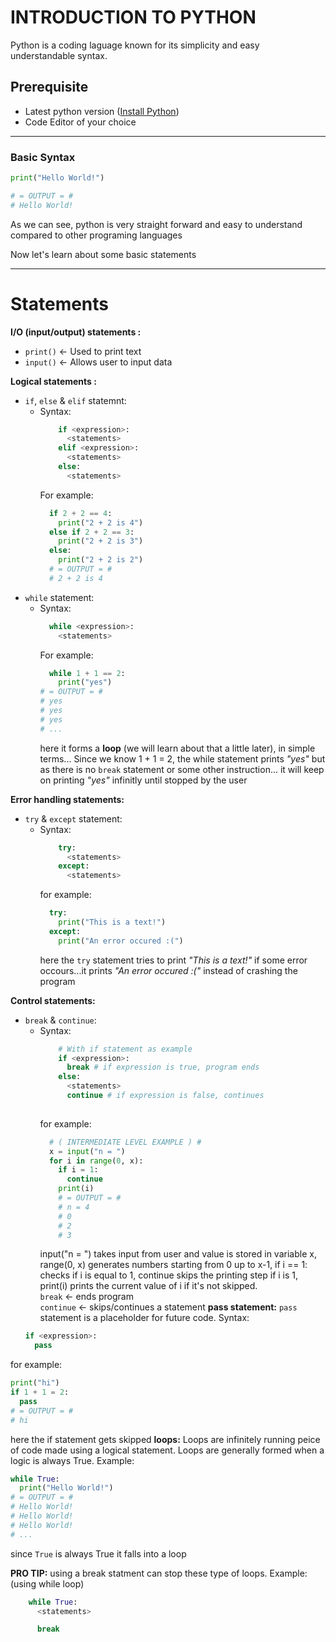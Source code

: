 # INTRODUCTION TO PYTHON

Python is a coding laguage known for its simplicity and easy understandable syntax.

## Prerequisite
- Latest python version ([Install Python](https://www.python.org/downloads/))
- Code Editor of your choice

---
### Basic Syntax

```python
print("Hello World!")

# = OUTPUT = #
# Hello World!
```
As we can see, python is very straight forward and easy to understand compared to other programing languages

Now let's learn about some basic statements

---

# Statements
**I/O (input/output) statements :**

  - `print()` &larr; Used to print text
  - `input()` &larr; Allows user to input data 
  
  **Logical statements :**
  - `if`, `else` & `elif` statemnt:
    - Syntax:
      ```python
          if <expression>:
            <statements>
          elif <expression>:
            <statements>
          else:
            <statements>
      ```
      For example:
      ```python
        if 2 + 2 == 4:
          print("2 + 2 is 4") 
        else if 2 + 2 == 3:
          print("2 + 2 is 3")
        else:
          print("2 + 2 is 2")
        # = OUTPUT = #
        # 2 + 2 is 4
      ```
  - `while` statement:
      - Syntax:
        ```python
          while <expression>:
            <statements>
        ```
        For example:
        ```python
          while 1 + 1 == 2:
            print("yes")
        # = OUTPUT = #
        # yes
        # yes
        # yes
        # ...
        ```
        here it forms a **loop** (we will learn about that a little later), in simple terms... Since we know 1 + 1 = 2, the while statement prints *"yes"* but as there is no `break` statement or some other instruction... it will keep on printing *"yes"* infinitly until stopped by the user

**Error handling statements:**

- `try` & `except` statement:
    - Syntax:
      ```python
          try:
            <statements>
          except:
            <statements>
      ```
      for example:
      ```python
        try:
          print("This is a text!")
        except:
          print("An error occured :(")
      ```
      here the `try` statement tries to print *"This is a text!"* if some error occours...it prints *"An error occured :("* instead of crashing the program
      
**Control statements:**

- `break` & `continue`:
    - Syntax:
        ```python
            # With if statement as example
            if <expression>:
              break # if expression is true, program ends
            else:
              <statements>
              continue # if expression is false, continues
         
        ```
      for example:
        ```python 
          # ( INTERMEDIATE LEVEL EXAMPLE ) #
          x = input("n = ")
          for i in range(0, x): 
            if i = 1:
              continue
            print(i) 
            # = OUTPUT = #
            # n = 4
            # 0
            # 2
            # 3
        ```
        input("n = ") takes input from user and value is stored in variable x, range(0, x) generates numbers starting from 0 up to x-1, if i == 1: checks if i is equal to 1, continue skips the printing step if i is 1, print(i) prints the current value of i if it's not skipped. <br> `break` &larr; ends program <br> `continue` &larr; skips/continues a statement
**pass statement:**
`pass` statement is a placeholder for future code.
Syntax:
  ```python
  if <expression>:
    pass
  ```
for example:
  ```python
  print("hi")
  if 1 + 1 = 2:
    pass
  # = OUTPUT = #
  # hi
  ```
  here the if statement gets skipped
**loops:**
Loops are infinitely running peice of code made using a logical statement. Loops are generally formed when a logic is always True. 
Example:
  ```python
  while True:
    print("Hello World!")
  # = OUTPUT = #
  # Hello World!
  # Hello World!
  # Hello World!
  # ...
  ```
since `True` is always True it falls into a loop
  
**PRO TIP:**
using a break statment can stop these type of loops.
Example:
(using while loop)
  ```python
      while True:
        <statements>

        break
  ```
